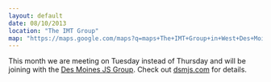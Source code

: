 ```yaml
---
layout: default
date: 08/10/2013
location: "The IMT Group"
map: "https://maps.google.com/maps?q=maps+The+IMT+Group+in+West+Des+Moines&ll=41.605688,-93.764105&spn=0.040304,0.077162&fb=1&gl=us&hq=The+IMT+Group&hnear=0x87ec1f8a5b821e1f:0x538996c0d30a8397,West+Des+Moines,+IA&cid=0,0,13550887644760330978&t=m&z=14&iwloc=A"
---
```


This month we are meeting on Tuesday instead of Thursday and
will be joining with the [Des Moines JS Group][dsmjs]. Check
out [dsmjs.com][dsmjs] for details.

[dsmjs]: http://dsmjs.com/
